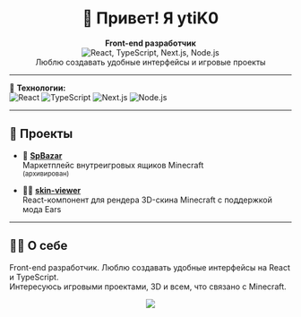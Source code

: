 <h1 align="center">👋 Привет! Я ytiK0</h1>

<p align="center">
  <b>Front-end разработчик</b> <br>
  <img src="https://skillicons.dev/icons?i=react,typescript,nextjs,nodejs" alt="React, TypeScript, Next.js, Node.js" /><br>
  Люблю создавать удобные интерфейсы и игровые проекты
</p>

---

🌈 **Технологии:**  
![React](https://img.shields.io/badge/-React-61DAFB?style=flat-square&logo=react&logoColor=white)
![TypeScript](https://img.shields.io/badge/-TypeScript-3178C6?style=flat-square&logo=typescript&logoColor=white)
![Next.js](https://img.shields.io/badge/-Next.js-000?style=flat-square&logo=next.js)
![Node.js](https://img.shields.io/badge/-Node.js-339933?style=flat-square&logo=node.js&logoColor=white)

---

## 🚀 Проекты

- 🎲 [**SpBazar**](https://github.com/ytiK0/spbazar)  
  Маркетплейс внутреигровых ящиков Minecraft  
  <sub>(архивирован)</sub>

- 🧑‍🎨 [**skin-viewer**](https://github.com/ytiK0/skin-viewer)  
  React-компонент для рендера 3D-скина Minecraft с поддержкой мода Ears

---

## 🙋‍♂️ О себе

Front-end разработчик. Люблю создавать удобные интерфейсы на React и TypeScript.  
Интересуюсь игровыми проектами, 3D и всем, что связано с Minecraft.


<p align="center">
  <img src="https://capsule-render.vercel.app/api?type=wave&color=gradient&height=80&section=footer"/>
</p>
